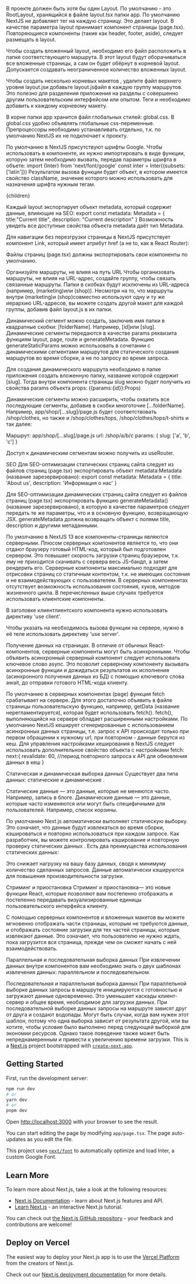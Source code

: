 В проекте должен быть хотя бы один Layout.
По умолчанию - это RootLayout, хранящийся в файле layout.tsx папки app.
По умолчанию NextJS не добавляет тег <html></html> на каждую страницу. Это делает layout.
В качестве параметра layout принимает компонент страницы (page.tsx).
Повторяющиеся компоненты (такие как header, footer, aside), следует размещать в layout.

Чтобы создать вложенный layout, необходимо его файл расположить в папке соответствующего маршрута.
В этот layout будут оборачиваться все вложенные страницы,
а сам он будет обёрнут в корневой layout.
Допускается создавать неограниченное количество вложенных layout.

Чтобы создать несколько корневых макетов , удалите файл верхнего уровня layout.jsи добавьте layout.jsфайл в каждую
группу маршрутов.
Это полезно для разделения приложения на разделы с совершенно другим пользовательским интерфейсом или опытом.
Теги <html>и <body>необходимо добавить к каждому корневому макету.

В корне папки app хранится файл глобальных стилей: global.css.
В global.css удобно объявлять глобальные css-переменные.
Препроцессоры необходимо устанавливать отдельно, т.к. по умолчанию NextJS их не подключает к проекту.

По умолчанию в NextJS присутствуют шрифты Google.
Чтобы использовать в компоненте, их нужно импортировать в виде функции, которую затем необходимо вызвать,
передав параметры шрифта в объете:
import {Inter} from 'next/font/google'
const inter = Inter({subsets:['latin']})
Результатом вызова функции будет объект, в котором имеется свойство className,
значение которого можно использовать для назначения шрифта нужным тегам.
<body className={inter.className}>{children}</body>

Каждый layout экспортирует объект metadata, который содержит данные, влияющие на SEO:
export const metadata: Metadata = {
title:"Current title",
description: "Current description"
}
Возможность увидеть все доступные свойства объекта metadata даёт тип Metadata.

Для навигации без перезгрузки страницы в NextJS присутствует компонент Link,
который имеет атрибут href (а не to, как в React Router):
<Link href="">

Файлы страниц (page.tsx) должны экспортировать свои компоненты по умолчанию.

Организуйте маршруты, не влияя на путь URL
Чтобы организовать маршруты, не влияя на URL-адрес, создайте группу, чтобы связать связанные маршруты.
Папки в скобках будут исключены из URL-адреса (например, (marketing)или (shop)).
Несмотря на то, что маршруты внутри (marketing)и (shop)совместно используют одну и ту же иерархию URL-адресов,
вы можете создать другой макет для каждой группы, добавив файл layout.js в их папки.

Динамический сегмент можно создать, заключив имя папки в квадратные скобки: [folderName]. Например, [id]или [slug].
Динамические сегменты передаются в качестве params реквизита функциям layout, page, route и generateMetadata.
Функцию generateStaticParams можно использовать в сочетании с динамическими сегментами маршрутов для статического
создания маршрутов во время сборки,
а не по запросу во время запроса.

Для создания динамического маршрута необходимо в папке приложения создать вложенную папку,
название которой содержит [slug].
Тогда внутри компонента страницы slug можно будет получить из свойства params объекта props:
({params:{id}}:Props)

Динамические сегменты можно расширить, чтобы охватить все последующие сегменты, добавив в скобки
многоточие [...folderName].
Например, app/shop/[...slug]/page.js будет соответствовать /shop/clothes, но также и /shop/clothes/tops,
/shop/clothes/tops/t-shirts и так далее:

Маршрут:    app/shop/[...slug]/page.js
url:        /shop/a/b/c
params:     { slug: ['a', 'b', 'c'] }

Доступ к динамическим сегментам можно получить из useRouter.

SEO
Для SEO-оптимизации статических страниц сайта
следует из файлов страниц (page.tsx) экспортировать объект metadata:Metadata (название зарезервировано):
export const metadata: Metadata = {
title: 'About us',
description: 'Информация о нас'
}

Для SEO-оптимизации динамических страниц сайта
следует из файлов страниц (page.tsx) экспортировать функцию generateMetadata() (название зарезервировано),
в которую в качестве параметров следует передать те же параметры,
что и в основную функцию, возвращающую JSX.
generateMetadata должна возвращать объект с полями title, description и другими метаданными.

По умолчанию в NextJS 13 все компоненты-страницы являются серверными.
Плюсом серверных компонентов является то, что они отдают браузеру готовый HTML-код,
который был подготовлен сервером.
Это повышает скорость загрузки страниц браузером, т.к. ему не приходится скачивать с сервера весь JS-бандл,
а затем рендерить его.
Серверные компоненты максимально подходят для отрисовки страниц со статичным контентом,
т.к. не имеющих состояния и не взаимодействующих с пользователем.
В серверных компоненнтах отсутствует возможность использования состояния, хуков, методов жизненного цикла.
В перечисленных выше случаях требуется использовать клиентские компоненты.

В заголовке клиентлиентского компонента нужно использовать директиву 'use client'.

Чтобы указать на необходимось вызова функции на сервере,
нужно в её теле использовать директиву 'use server'.

Получение данных на страницах.
В отличие от обычных React-компонентов, серверные компоненты могут быть асинхронными.
Чтобы объявить асинхронный серверный компонент следует использовать ключевое слово async.
Это позволит серверному компоненту вызывать асинхронные функции и
дожидаться результатов их исполнения (асинхронного получения данных из БД) с помощью ключевого слова await,
до отправки готового HTML-кода клиенту.

По умолчанию в серверных компонентах (page) функция fetch срабатывает на сервере.
Для этого достаточно объявить в файле страницы пользовательскую функцию, например, getData (название
нерегламентируется),
которая будет использовать fetch(). fetch(), выполняющийся на сервере обладает расширенными настройками.
По умолчанию NextJS кеширует сгенерированные с использованием асинхронных данных страницы,
т.е. запрос к API происходит только при первом обращении к нужному url,
при повторном - данные берутся из кеш.
Для управления настройками кеширования в NextJS следует использовать дополнительное свойство объекта с настройками
fetch:
next:{
revalidate: 60, //период повторного запроса к API для обновления данных в кеш
}

Статическая и динамическая выборка данных
Существует два типа данных: статические и динамические .

Статические данные — это данные, которые не меняются часто. Например, запись в блоге.
Динамические данные — это данные, которые часто изменяются или могут быть специфичными для пользователей.
Например, список корзины.

По умолчанию Next.js автоматически выполняет статическую выборку. \
Это означает, что данные будут извлекаться во время сборки, кэшироваться и повторно использоваться при каждом запросе.
Как разработчик, вы можете контролировать кэширование и повторную проверку статических данных .
Есть два преимущества использования статических данных:

Это снижает нагрузку на вашу базу данных, сводя к минимуму количество сделанных запросов.
Данные автоматически кэшируются для повышения производительности загрузки.

Стриминг и приостановка
Стриминг и приостановка— это новые функции React, которые позволяют вам постепенно отображать и постепенно передавать
визуализированные единицы пользовательского интерфейса клиенту.

С помощью серверных компонентов и вложенных макетов вы можете мгновенно отображать части страницы,
которым не требуются данные, и отображать состояние загрузки для тех частей страницы, которые извлекают данные.
Это означает, что пользователю не нужно ждать, пока загрузится вся страница,
прежде чем он сможет начать с ней взаимодействовать.

Параллельная и последовательная выборка данных
При извлечении данных внутри компонентов вам необходимо знать о двух шаблонах извлечения данных: параллельном и
последовательном.

Последовательная и параллельная выборка данных
При параллельной выборке данных запросы в маршруте инициируются с готовностью и загружают данные одновременно.
Это уменьшает каскады клиент-сервер и общее время, необходимое для загрузки данных.
При последовательной выборке данных запросы на маршруте зависят друг от друга и создают водопады.
Могут быть случаи, когда вам нужен этот шаблон, потому что одна выборка зависит от результата другой, или вы хотите,
чтобы условие было выполнено перед следующей выборкой для экономии ресурсов.
Однако такое поведение также может быть непреднамеренным и привести к увеличению времени загрузки.
This is a [Next.js](https://nextjs.org/) project bootstrapped
with [`create-next-app`](https://github.com/vercel/next.js/tree/canary/packages/create-next-app).

## Getting Started

First, run the development server:

```bash
npm run dev
# or
yarn dev
# or
pnpm dev
```

Open [http://localhost:3000](http://localhost:3000) with your browser to see the result.

You can start editing the page by modifying `app/page.tsx`. The page auto-updates as you edit the file.

This project uses [`next/font`](https://nextjs.org/docs/basic-features/font-optimization) to automatically optimize and
load Inter, a custom Google Font.

## Learn More

To learn more about Next.js, take a look at the following resources:

- [Next.js Documentation](https://nextjs.org/docs) - learn about Next.js features and API.
- [Learn Next.js](https://nextjs.org/learn) - an interactive Next.js tutorial.

You can check out [the Next.js GitHub repository](https://github.com/vercel/next.js/) - your feedback and contributions
are welcome!

## Deploy on Vercel

The easiest way to deploy your Next.js app is to use
the [Vercel Platform](https://vercel.com/new?utm_medium=default-template&filter=next.js&utm_source=create-next-app&utm_campaign=create-next-app-readme)
from the creators of Next.js.

Check out our [Next.js deployment documentation](https://nextjs.org/docs/deployment) for more details.
